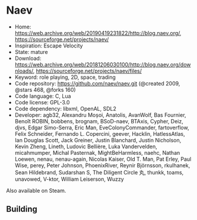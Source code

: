 # Naev

- Home: https://web.archive.org/web/20190419231822/http://blog.naev.org/, https://sourceforge.net/projects/naev/
- Inspiration: Escape Velocity
- State: mature
- Download: https://web.archive.org/web/20181206030100/http://blog.naev.org/downloads/, https://sourceforge.net/projects/naev/files/
- Keyword: role playing, 2D, space, trading
- Code repository: https://github.com/naev/naev.git (@created 2009, @stars 468, @forks 160)
- Code language: C, Lua
- Code license: GPL-3.0
- Code dependency: libxml, OpenAL, SDL2
- Developer: agb32, Alexandru Moșoi, Anatolis, AvanWolf, Bas Fournier, Benoît ROBIN, bobbens, brognam, BSoD-naev, BTAxis, Cypher, Deiz, djvs, Edgar Simo-Serra, Eric Man, EveColonyCommander, fartoverflow, Felix Schneider, Fernando L. Copercini, geever, Hacklin, HatlessAtlas, Ian Douglas Scott, Jack Greiner, Justin Blanchard, Justin Nicholson, Kevin Zheng, Lineth, Ludovic Bellière, Luka Vandervelden, micahmumper, Michal Pasternak, MightBeHarmless, naehc, Nathan Loewen, nenau, nenau-again, Nicolas Kaiser, Old T. Man, Pat Erley, Paul Wise, perey, Peter Johnson, PhoenixRiver, Reynir Björnsson, rkulhanek, Sean Hildebrand, Sudarshan S, The Diligent Circle 丸, thunkk, toams, unavowed, V-ktor, William Leiserson, Wuzzy

Also available on Steam.

## Building

